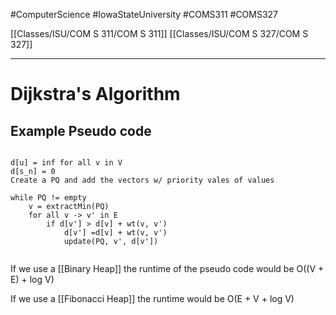 #ComputerScience  #IowaStateUniversity  #COMS311 #COMS327


[[Classes/ISU/COM S 311/COM S 311]] [[Classes/ISU/COM  S 327/COM S 327]]

---

# Dijkstra's Algorithm


## Example Pseudo code
```

d[u] = inf for all v in V
d[s_n] = 0
Create a PQ and add the vectors w/ priority vales of values

while PQ != empty
	v = extractMin(PQ)
	for all v -> v' in E
		if d[v'] > d[v] + wt(v, v')
			d[v'] =d[v] + wt(v, v')
			update(PQ, v', d[v'])
		
```

If we use a [[Binary Heap]] the runtime of the pseudo code would be O((V + E) + log V) 

If we use a [[Fibonacci Heap]] the runtime would be O(E + V + log V) 